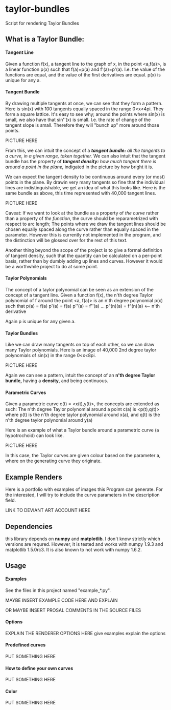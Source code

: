 # taylor-bundles
Script for rendering Taylor Bundles

## What is a Taylor Bundle:

#### Tangent Line

Given a function f(x), a tangent line to the graph of x, in the point <a,f(a)>, is a linear function p(x) such that f(a)=p(a) and f'(a)=p'(a). I.e. the value of the functions are equal, and the value of the first derivatives are equal. p(x) is unique for any a.

#### Tangent Bundle

By drawing multiple tangents at once, we can see that they form a pattern.  Here is sin(x) with 100 tangents equally spaced in the range 0<x<4pi.  They form a square lattice.  It's easy to see why; around the points where sin(x) is small, we also have that sin''(x) is small.  I.e. the rate of change of the tangent slope is small. Therefore they will "bunch up" more around those points.

PICTURE HERE

From this, we can intuit the concept of a _**tangent bundle:** all the tangents to a curve, in a given range, taken together._ We can also intuit that the tangent bundle has the property of _**tangent density:** how much tangent there is around a point in the plane,_ indigated in the picture by how bright it is.

We can expect the tangent density to be continuous around every (or most) points in the plane.  By drawin very many tangents so fine that the individual lines are indistinguishable, we get an idea of what this looks like. Here is the same bundle as above, this time represented with 40,000 tangent lines.

PICTURE HERE

Caveat: If we want to look at the bundle as a property of _the curve_ rather than a property of _the function_, the curve should be reparametrized with respect to arc length; The points where we draw the tangent lines should be chosen equally spaced along the curve rather than equally spaced in the parameter. However this is currently not implemented in the program, and the distinction will be glossed over for the rest of this text.

Another thing beyond the scope of the project is to give a formal definition of tangent density, such that the quantity can be calculated on a per-point basis, rather than by dumbly adding up lines and curves. However it would be a worthwhile project to do at some point.

#### Taylor Polynomials

The concept of a taylor polynomial can be seen as an extension of the concept of a tangent line. Given a function f(x), the n'th degree Taylor polynomial of f around the point <a, f(a)> is an n'th degree polynomial p(x) such that
p(a) = f(a)
p'(a) = f(a)
p''(a) = f''(a)
...
p^(n)(a) = f^(n)(a)   <-- n'th derivative

Again p is unique for any given a.

#### Taylor Bundles

Like we can draw many tangents on top of each other, so we can draw many Taylor polynomials. Here is an image of 40,000 2nd degree taylor polynomials of sin(x) in the range 0<x<8pi. 

PICTURE HERE

Again we can see a pattern, intuit the concept of an **n'th degree Taylor bundle,** having a **density**, and being continuous.

#### Parametric Curves

Given a parametric curve c(t) = <x(t),y(t)>, the concepts are extended as such: The n'th degree Taylor polynomial around a point c(a) is <p(t),q(t)> where p(t) is the n'th degree taylor polynomial around x(a), and q(t) is the n'th degree taylor polynomial around y(a)

Here is an example of what a Taylor bundle around a parametric curve (a hypotrochoid) can look like.

PICTURE HERE

In this case, the Taylor curves are given colour based on the parameter a, where on the generating curve they originate.

## Example Renders

Here is a portfolio with examples of images this Program can generate. For the interested, I will try to include the curve parameters in the description field.

LINK TO DEVIANT ART ACCOUNT HERE

## Dependencies

this library depends on **numpy** and **matplotlib**. I don't know strictly which versions are requred. However, it is tested and works with numpy 1.9.3 and matplotlib 1.5.0rc3. It is also known to not work with numpy 1.6.2.


## Usage

#### Examples 

See the files in this project named "example\_\*.py".

MAYBE INSERT EXAMPLE CODE HERE AND EXPLAIN

OR MAYBE INSERT PROSAL COMMENTS IN THE SOURCE FILES

#### Options

EXPLAIN THE RENDERER OPTIONS HERE
    give examples
    explain the options

#### Predefined curves

PUT SOMETHING HERE

#### How to define your own curves

PUT SOMETHING HERE
    
#### Color

PUT SOMETHING HERE    

